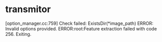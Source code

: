 # transmitor
[option_manager.cc:759] Check failed: ExistsDir(*image_path)
ERROR: Invalid options provided.
ERROR:root:Feature extraction failed with code 256. Exiting.

